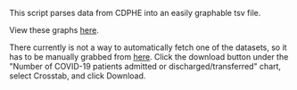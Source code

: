 This script parses data from CDPHE into an easily graphable tsv file.

View these graphs [here](https://docs.google.com/spreadsheets/d/1dfP3WLeU9T2InpIzNyo65R8d_e7NpPea9zKaldEdYRA/edit?usp=sharing).

There currently is not a way to automatically fetch one of the datasets, so it has to be manually grabbed from [here](https://covid19.colorado.gov/hospital-data). Click the download button under the "Number of COVID-19 patients admitted or discharged/transferred" chart, select Crosstab, and click Download.